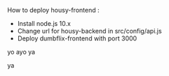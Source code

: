 How to deploy housy-frontend :

- Install node.js 10.x
- Change url for housy-backend in src/config/api.js
- Deploy dumbflix-frontend with port 3000

yo ayo
 ya

ya
